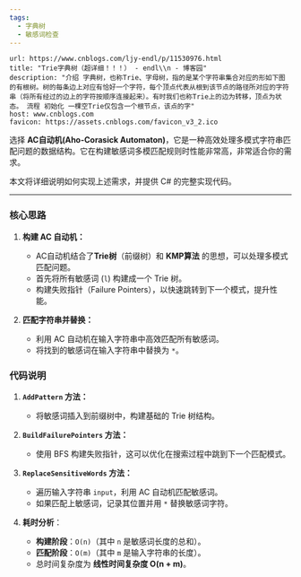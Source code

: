 ```yaml
---
tags:
  - 字典树
  - 敏感词检查
---
```


```cardlink
url: https://www.cnblogs.com/ljy-endl/p/11530976.html
title: "Trie字典树（超详细！！！） - endl\\n - 博客园"
description: "介绍 字典树，也称Trie、字母树，指的是某个字符串集合对应的形如下图的有根树。树的每条边上对应有恰好一个字符，每个顶点代表从根到该节点的路径所对应的字符串（将所有经过的边上的字符按顺序连接起来）。有时我们也称Trie上的边为转移，顶点为状态。 流程 初始化 一棵空Trie仅包含一个根节点，该点的字"
host: www.cnblogs.com
favicon: https://assets.cnblogs.com/favicon_v3_2.ico
```

选择 **AC自动机(Aho-Corasick Automaton)**，它是一种高效处理多模式字符串匹配问题的数据结构。它在构建敏感词多模匹配规则时性能非常高，非常适合你的需求。

本文将详细说明如何实现上述需求，并提供 C# 的完整实现代码。

---

### 核心思路

1. **构建 AC 自动机：**
    
    - AC自动机结合了**Trie树**（前缀树）和 **KMP算法** 的思想，可以处理多模式匹配问题。
    - 首先将所有敏感词 (`l`) 构建成一个 Trie 树。
    - 构建失败指针（Failure Pointers），以快速跳转到下一个模式，提升性能。
2. **匹配字符串并替换：**
    
    - 利用 AC 自动机在输入字符串中高效匹配所有敏感词。
    - 将找到的敏感词在输入字符串中替换为 `*`。
  ### 代码说明

1. **`AddPattern` 方法：**
    
    - 将敏感词插入到前缀树中，构建基础的 Trie 树结构。
2. **`BuildFailurePointers` 方法：**
    
    - 使用 BFS 构建失败指针，这可以优化在搜索过程中跳到下一个匹配模式。
3. **`ReplaceSensitiveWords` 方法：**
    
    - 遍历输入字符串 `input`，利用 AC 自动机匹配敏感词。
    - 如果匹配上敏感词，记录其位置并用 `*` 替换敏感词字符。
4. **耗时分析**：
    
    - **构建阶段**：`O(n)`（其中 `n` 是敏感词长度的总和）。
    - **匹配阶段**：`O(m)`（其中 `m` 是输入字符串的长度）。
    - 总时间复杂度为 **线性时间复杂度 O(n + m)**。